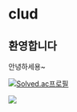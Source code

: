 # clud
## 환영합니다
안녕하세용~

[![Solved.ac프로필](http://mazassumnida.wtf/api/v2/generate_badge?boj=mhkr03)](https://solved.ac/mhkr03)


<img src="https://img.shields.io/badge/Unreal-0E1128?style=flat-square&logo=html5&logoColor=white"/>
